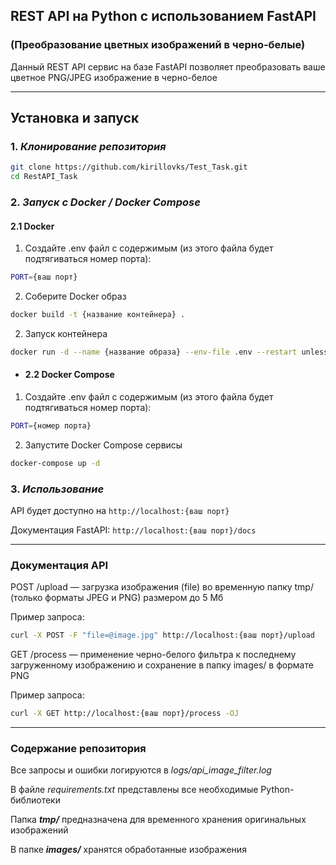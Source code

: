 ## REST API на Python с использованием FastAPI 
### (Преобразование цветных изображений в черно-белые)

Данный REST API сервис на базе FastAPI позволяет преобразовать ваше цветное PNG/JPEG изображение в черно-белое

---

## Установка и запуск

### 1. *Клонирование репозитория*
```bash
git clone https://github.com/kirillovks/Test_Task.git
cd RestAPI_Task
```

### 2. *Запуск с Docker / Docker Compose*

#### 2.1 Docker
1. Создайте .env файл с содержимым (из этого файла будет подтягиваться номер порта):
```bash
PORT={ваш порт}
```
2. Соберите Docker образ 
```bash
docker build -t {название контейнера} .
```
2. Запуск контейнера
```bash
docker run -d --name {название образа} --env-file .env --restart unless-stopped {название контейнера}
```

 - #### 2.2 Docker Compose

1. Создайте .env файл с содержимым (из этого файла будет подтягиваться номер порта):
```bash
PORT={номер порта}
```
2. Запустите Docker Compose сервисы 
```bash
docker-compose up -d
```

### 3. *Использование*

API будет доступно на `http://localhost:{ваш порт}`

Документация FastAPI: `http://localhost:{ваш порт}/docs`

---

### Документация API

POST /upload — загрузка изображения (file) во временную папку tmp/ (только форматы JPEG и PNG) размером до 5 Мб

Пример запроса:

```bash
curl -X POST -F "file=@image.jpg" http://localhost:{ваш порт}/upload
```

GET /process — применение черно-белого фильтра к последнему загруженному изображению и сохранение в папку images/ в формате PNG

Пример запроса:

```bash
curl -X GET http://localhost:{ваш порт}/process -OJ
```

---

### Содержание репозитория

Все запросы и ошибки логируются в *logs/api_image_filter.log*

В файле *requirements.txt* представлены все необходимые Python-библиотеки

Папка ***tmp/*** предназначена для временного хранения оригинальных изображений

В папке ***images/*** хранятся обработанные изображения
